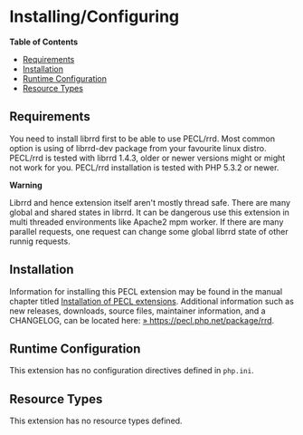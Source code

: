Installing/Configuring
======================

**Table of Contents**

-   [Requirements](/rrd/setup.html#Requirements)
-   [Installation](/rrd/setup.html#Installation)
-   [Runtime Configuration](/rrd/setup.html#Runtime%20Configuration)
-   [Resource Types](/rrd/setup.html#Resource%20Types)

Requirements
------------

You need to install librrd first to be able to use PECL/rrd. Most common
option is using of librrd-dev package from your favourite linux distro.
PECL/rrd is tested with librrd 1.4.3, older or newer versions might or
might not work for you. PECL/rrd installation is tested with PHP 5.3.2
or newer.

**Warning**

Librrd and hence extension itself aren't mostly thread safe. There are
many global and shared states in librrd. It can be dangerous use this
extension in multi threaded environments like Apache2 mpm worker. If
there are many parallel requests, one request can change some global
librrd state of other runnig requests.

Installation
------------

Information for installing this PECL extension may be found in the
manual chapter titled
<a href="/install/pecl.html" class="link">Installation of PECL extensions</a>.
Additional information such as new releases, downloads, source files,
maintainer information, and a CHANGELOG, can be located here:
<a href="https://pecl.php.net/package/rrd" class="link external">» https://pecl.php.net/package/rrd</a>.

Runtime Configuration
---------------------

This extension has no configuration directives defined in `php.ini`.

Resource Types
--------------

This extension has no resource types defined.

